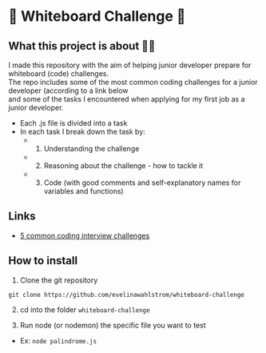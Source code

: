 # :memo: **Whiteboard Challenge** :memo:

## What this project is about :woman_technologist: 

I made this repository with the aim of helping junior developer prepare for whiteboard (code) challenges. <br/>
The repo includes some of the most common coding challenges for a junior developer (according to a link below <br/>
and some of the tasks I encountered when applying for my first job as a junior developer.

- Each .js file is divided into a task
- In each task I break down the task by:
  - 1. Understanding the challenge
  - 2. Reasoning about the challenge - how to tackle it
  - 3. Code (with good comments and self-explanatory names for variables and functions)

## Links 
- [5 common coding interview challenges](https://www.sitepoint.com/5-common-coding-interview-challenges/)

## How to install

1. Clone the git repository

`git clone https://github.com/evelinawahlstrom/whiteboard-challenge`

2. cd into the folder `whiteboard-challenge`

3. Run node (or nodemon) the specific file you want to test
- Ex: ``node palindrome.js``

